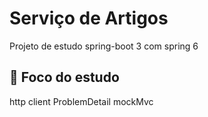 # Serviço de Artigos

Projeto de estudo spring-boot 3 com spring 6

## 🚀 Foco do estudo
http client
ProblemDetail
mockMvc
